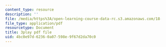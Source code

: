 ```yaml
---
content_type: resource
description: ''
file: /media/https%3A/open-learning-course-data-rc.s3.amazonaws.com/18-01sc-single-variable-calculus-fall-2010/4bc0e97d62360a07598e9f67d2da70c0_XRkgBWbWvg4.pdf
file_type: application/pdf
resourcetype: Document
title: 3play pdf file
uid: 4bc0e97d-6236-0a07-598e-9f67d2da70c0
---
```

